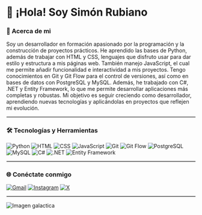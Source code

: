 # 👋 ¡Hola! Soy Simón Rubiano

### 👤 Acerca de mi

Soy un desarrollador en formación apasionado por la programación y la construcción de proyectos prácticos. He aprendido las bases de Python, además de trabajar con HTML y CSS, lenguajes que disfruto usar para dar estilo y estructura a mis páginas web. También manejo JavaScript, el cual me permite añadir funcionalidad e interactividad a mis proyectos. Tengo conocimientos en Git y Git Flow para el control de versiones, así como en bases de datos con PostgreSQL y MySQL. Además, he trabajado con C#, .NET y Entity Framework, lo que me permite desarrollar aplicaciones más completas y robustas. Mi objetivo es seguir creciendo como desarrollador, aprendiendo nuevas tecnologías y aplicándolas en proyectos que reflejen mi evolución.

<hr style="border:1px solid #ccc">

### 🛠️ Tecnologías y Herramientas

![Python](https://img.shields.io/badge/Python-3776AB?style=for-the-badge&logo=python&logoColor=white) ![HTML](https://img.shields.io/badge/HTML5-E34F26?style=for-the-badge&logo=html5&logoColor=white) ![CSS](https://img.shields.io/badge/CSS3-1572B6?style=for-the-badge&logo=css3&logoColor=white) ![JavaScript](https://img.shields.io/badge/JavaScript-F7DF1E?style=for-the-badge&logo=javascript&logoColor=black) ![Git](https://img.shields.io/badge/Git-F05032?style=for-the-badge&logo=git&logoColor=white) ![Git Flow](https://img.shields.io/badge/Git%20Flow-FF7F50?style=for-the-badge&logo=git&logoColor=white) ![PostgreSQL](https://img.shields.io/badge/PostgreSQL-4169E1?style=for-the-badge&logo=postgresql&logoColor=white) ![MySQL](https://img.shields.io/badge/MySQL-4479A1?style=for-the-badge&logo=mysql&logoColor=white) ![C#](https://img.shields.io/badge/C%23-239120?style=for-the-badge&logo=c-sharp&logoColor=white) ![.NET](https://img.shields.io/badge/.NET-512BD4?style=for-the-badge&logo=dotnet&logoColor=white) ![Entity Framework](https://img.shields.io/badge/Entity%20Framework-68217A?style=for-the-badge&logo=dotnet&logoColor=white) 

<hr style="border:1px solid #ccc">

### 🌐 Conéctate conmigo

[![Gmail](https://img.shields.io/badge/Gmail-D14836?style=for-the-badge&logo=gmail&logoColor=white)](mailto:simon.rubiano.ortiz@gmail.com) [![Instagram](https://img.shields.io/badge/Instagram-E4405F?style=for-the-badge&logo=instagram&logoColor=white)](https://instagram.com/simon.rubiano06) [![X](https://img.shields.io/badge/X-000000?style=for-the-badge&logo=x&logoColor=white)](https://x.com/siruor)  

<hr style="border:1px solid #ccc">

![Imagen galactica](https://png.pngtree.com/thumb_back/fh260/background/20210115/pngtree-atmosphere-real-galaxy-starry-banner-background-image_520258.jpg)
